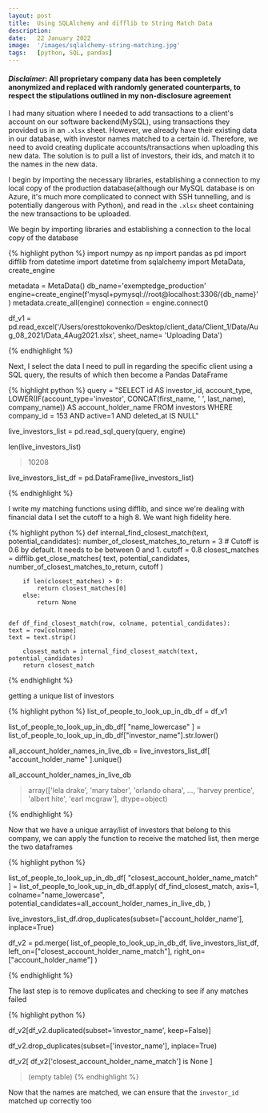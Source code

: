 ```yaml
---
layout: post
title:  Using SQLAlchemy and difflib to String Match Data
description:
date:   22 January 2022
image:  '/images/sqlalchemy-string-matching.jpg'
tags:   [python, SQL, pandas]
---
```


#### _Disclaimer_: All proprietary company data has been completely anonymized and replaced with randomly generated counterparts, to respect the stipulations outlined in my non-disclosure agreement

I had many situation where I needed to add transactions to a client's account on our software backend(MySQL), using transactions they provided us in an `.xlsx` sheet. However, we already have their existing data in our database, with investor names matched to a certain id. Therefore, we need to avoid creating duplicate accounts/transactions when uploading this new data. The solution is to pull a list of investors, their ids, and match it to the names in the new data.

I begin by importing the necessary libraries, establishing a connection to my local copy of the production database(although our MySQL database is on Azure, it's much more complicated to connect with SSH tunnelling, and is potentially dangerous with Python), and read in the `.xlsx` sheet containing the new transactions to be uploaded.

We begin by importing libraries and establishing a connection to the local copy of the database

{% highlight python %}
import numpy as np
import pandas as pd
import difflib
from datetime import datetime
from sqlalchemy import MetaData, create_engine

metadata = MetaData()
db_name='exemptedge_production'
engine=create_engine(f'mysql+pymysql://root@localhost:3306/{db_name}')
metadata.create_all(engine)
connection = engine.connect()

df_v1 = pd.read_excel('/Users/oresttokovenko/Desktop/client_data/Client_1/Data/Aug_08_2021/Data_4Aug2021.xlsx',
sheet_name= 'Uploading Data')

{% endhighlight %}

Next, I select the data I need to pull in regarding the specific client using a SQL query, the results of which then become a Pandas DataFrame

{% highlight python %}
query = "SELECT id AS investor_id, account_type, LOWER(IF(account_type='investor', CONCAT(first_name, ' ', last_name), company_name)) AS account_holder_name FROM investors WHERE company_id = 153 AND active=1 AND deleted_at IS NULL"

live_investors_list = pd.read_sql_query(query, engine)

len(live_investors_list)
> 10208

live_investors_list_df = pd.DataFrame(live_investors_list)

{% endhighlight %}

I write my matching functions using difflib, and since we're dealing with financial data I set the cutoff to a high 8. We want high fidelity here.

{% highlight python %}
def internal_find_closest_match(text, potential_candidates):
    number_of_closest_matches_to_return = 3
    # Cutoff is 0.6 by default. It needs to be between 0 and 1.
    cutoff = 0.8
    closest_matches = difflib.get_close_matches(
    text, potential_candidates, number_of_closest_matches_to_return, cutoff
    )
    
        if len(closest_matches) > 0:
            return closest_matches[0]
        else:
            return None
    
    
    def df_find_closest_match(row, colname, potential_candidates):
    text = row[colname]
    text = text.strip()
    
        closest_match = internal_find_closest_match(text, potential_candidates)
        return closest_match

{% endhighlight %}

getting a unique list of investors

{% highlight python %}
list_of_people_to_look_up_in_db_df = df_v1

list_of_people_to_look_up_in_db_df[
"name_lowercase"
] = list_of_people_to_look_up_in_db_df["investor_name"].str.lower()

all_account_holder_names_in_live_db = live_investors_list_df[
"account_holder_name"
].unique()

all_account_holder_names_in_live_db
> array(['lela drake', 'mary taber', 'orlando ohara', ..., 'harvey prentice', 'albert hite', 'earl mcgraw'], dtype=object)

{% endhighlight %}

Now that we have a unique array/list of investors that belong to this company, we can apply the function to receive the matched list, then merge the two dataframes

{% highlight python %}

list_of_people_to_look_up_in_db_df[
"closest_account_holder_name_match"
] = list_of_people_to_look_up_in_db_df.apply(
df_find_closest_match,
axis=1,
colname="name_lowercase",
potential_candidates=all_account_holder_names_in_live_db,
)

live_investors_list_df.drop_duplicates(subset=['account_holder_name'], inplace=True)

df_v2 = pd.merge(
    list_of_people_to_look_up_in_db_df,
    live_investors_list_df,
    left_on=["closest_account_holder_name_match"],
    right_on=["account_holder_name"]
)

{% endhighlight %}

The last step is to remove duplicates and checking to see if any matches failed

{% highlight python %}

df_v2[df_v2.duplicated(subset='investor_name', keep=False)]

df_v2.drop_duplicates(subset=['investor_name'], inplace=True)

df_v2[
df_v2['closest_account_holder_name_match'] is None
]
> (empty table)
{% endhighlight %}

Now that the names are matched, we can ensure that the `investor_id` matched up correctly too
